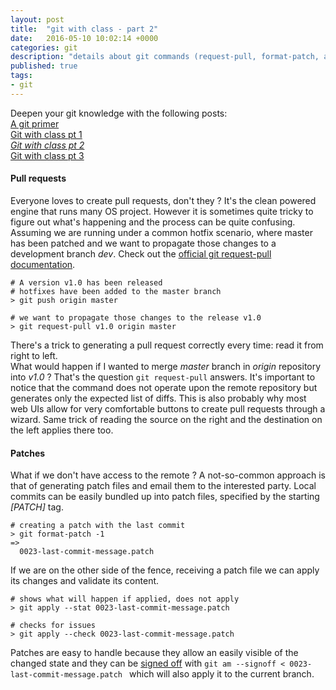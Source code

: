 ```yaml
---
layout: post
title:  "git with class - part 2"
date:   2016-05-10 10:02:14 +0000
categories: git
description: "details about git commands (request-pull, format-patch, am)"
published: true
tags:
- git
---
```


Deepen your git knowledge with the following posts:  
[A git primer](http://jeangougou.github.io/git/2016/05/07/a-git-primer.html)  
[Git with class pt 1](http://jeangougou.github.io/git/2016/05/09/git-with-class-pt1.html)  
_[Git with class pt 2](http://jeangougou.github.io/git/2016/05/10/git-with-class-pt2.html)_  
[Git with class pt 3](http://jeangougou.github.io/git/2016/05/16/git-with-class-pt3.html)  

#### Pull requests

Everyone loves to create pull requests, don't they ? It's the clean powered engine that runs many OS project.
However it is sometimes quite tricky to figure out what's happening and the process can be quite confusing.
Assuming we are running under a common hotfix scenario, where master has been patched and we want to propagate those changes to a development branch _dev_. Check out the [official git request-pull documentation][git-request-pull].

```
# A version v1.0 has been released
# hotfixes have been added to the master branch
> git push origin master

# we want to propagate those changes to the release v1.0
> git request-pull v1.0 origin master
```

There's a trick to generating a pull request correctly every time: read it from right to left.  
What would happen if I wanted to merge *master* branch in *origin* repository into *v1.0* ?
That's the question ```git request-pull``` answers. It's important to notice that the command does not operate upon the remote repository but generates only the expected list of diffs. This is also probably why most web UIs allow for very comfortable buttons to create pull requests through a wizard. Same trick of reading the source on the right and the destination on the left applies there too.

#### Patches

What if we don't have access to the remote ? A not-so-common approach is that of generating patch files and email them to the interested party. Local commits can be easily bundled up into patch files, specified by the starting _[PATCH]_ tag.

```
# creating a patch with the last commit
> git format-patch -1
=>
  0023-last-commit-message.patch
```

If we are on the other side of the fence, receiving a patch file we can apply its changes and validate its content.

```
# shows what will happen if applied, does not apply
> git apply --stat 0023-last-commit-message.patch

# checks for issues
> git apply --check 0023-last-commit-message.patch

```

Patches are easy to handle because they allow an easily visible of the changed state and they can be [signed off][git-am] with ```git am --signoff < 0023-last-commit-message.patch ``` which will also apply it to the current branch.

[git-am]:https://git-scm.com/docs/git-am
[git-format-patch]:https://git-scm.com/docs/git-format-patch
[git-request-pull]:https://git-scm.com/docs/git-request-pull
[Distributed Git - Contributing to a Project]:https://git-scm.com/book/ch5-2.html
